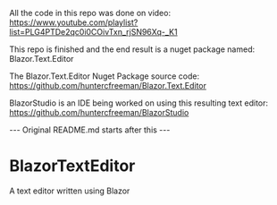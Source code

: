 All the code in this repo was done on video:
https://www.youtube.com/playlist?list=PLG4PTDe2qc0i0COivTxn_rjSN96Xq-_K1

This repo is finished and the end result is a nuget package named:
Blazor.Text.Editor

The Blazor.Text.Editor Nuget Package source code:
https://github.com/huntercfreeman/Blazor.Text.Editor

BlazorStudio is an IDE being worked on using this resulting text editor:
https://github.com/huntercfreeman/BlazorStudio

--- Original README.md starts after this ---
# BlazorTextEditor
A text editor written using Blazor
